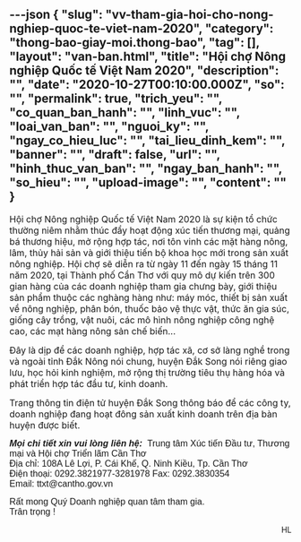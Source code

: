 ---json
{
    "slug": "vv-tham-gia-hoi-cho-nong-nghiep-quoc-te-viet-nam-2020",
    "category": "thong-bao-giay-moi.thong-bao",
    "tag": [],
    "layout": "van-ban.html",
    "title": "Hội chợ Nông nghiệp Quốc tế Việt Nam 2020",
    "description": "",
    "date": "2020-10-27T00:10:00.000Z",
    "so": "",
    "permalink": true,
    "trich_yeu": "",
    "co_quan_ban_hanh": "",
    "linh_vuc": "",
    "loai_van_ban": "",
    "nguoi_ky": "",
    "ngay_co_hieu_luc": "",
    "tai_lieu_dinh_kem": "",
    "banner": "",
    "draft": false,
    "url": "",
    "hinh_thuc_van_ban": "",
    "ngay_ban_hanh": "",
    "so_hieu": "",
    "upload-image": "",
    "__content__": ""
}
---
<p><span style="font-size:16px">Hội chợ N&ocirc;ng nghiệp Quốc tế Việt Nam 2020 l&agrave; sự kiện tổ chức thường ni&ecirc;m nhằm th&uacute;c đẩy hoạt động x&uacute;c tiến thương mại, quảng b&aacute; thương hiệu, mở rộng hợp t&aacute;c, nơi t&ocirc;n vinh c&aacute;c mặt h&agrave;ng n&ocirc;ng, l&acirc;m, thủy hải sản v&agrave; giới thiệu tiến bộ&nbsp;khoa học mới trong sản xuất n&ocirc;ng nghiệp. Hội chợ sẽ diễn ra từ ng&agrave;y 11 đến ng&agrave;y 15 th&aacute;ng 11 năm 2020, tại Th&agrave;nh phố Cần Thơ với quy m&ocirc; dự kiến tr&ecirc;n 300 gian h&agrave;ng của c&aacute;c doanh nghiệp tham gia chưng b&agrave;y, giới thiệu sản phẩm thuộc c&aacute;c ngh&agrave;ng h&agrave;ng như: m&aacute;y m&oacute;c,&nbsp;thiết bị sản xuất về n&ocirc;ng nghiệp, ph&acirc;n b&oacute;n, thuốc bảo vệ thực vật, thức ăn gia s&uacute;c, giống c&acirc;y trồng, vật nu&ocirc;i, c&aacute;c m&ocirc; h&igrave;nh n&ocirc;ng nghiệp c&ocirc;ng nghệ cao, c&aacute;c mạt h&agrave;ng n&ocirc;ng sản chế biến...</span></p>

<p><span style="font-size:16px">Đ&acirc;y l&agrave; dịp để c&aacute;c doanh nghiệp, hợp t&aacute;c x&atilde;, cơ sở l&agrave;ng nghề trong v&agrave; ngo&agrave;i tỉnh Đắk N&ocirc;ng n&oacute;i chung, huyện Đắk Song n&oacute;i ri&ecirc;ng giao lưu, học hỏi kinh nghiệm, mở rộng thị trường ti&ecirc;u thụ h&agrave;ng h&oacute;a v&agrave; ph&aacute;t triển hợp t&aacute;c đầu tư, kinh doanh.</span></p>

<p><span style="font-size:16px">Trang th&ocirc;ng tin điện tử huyện Đắk Song th&ocirc;ng b&aacute;o để c&aacute;c c&ocirc;ng ty, doanh nghiệp đang hoạt đ&ocirc;ng sản xuất kinh doanh tr&ecirc;n địa b&agrave;n huyện được biết.</span></p>

<p><span style="font-size:16px"><span style="font-family:Verdana,Geneva,sans-serif"><strong><em>Mọi chi tiết xin vui l&ograve;ng li&ecirc;n hệ: &nbsp;</em></strong>Trung t&acirc;m X&uacute;c tiến Đầu tư, Thương mại v&agrave; Hội chợ Triển l&atilde;m Cần Thơ<br />
Địa chỉ: 108A L&ecirc; Lợi, P. C&aacute;i Khế, Q. Ninh Kiều, Tp. Cần Thơ<br />
Điện thoại: 0292.3821977-3281978 Fax: 0292.3830354<br />
Email: ttxt@cantho.gov.vn</span></span></p>

<p><span style="font-size:16px"><span style="font-family:Verdana,Geneva,sans-serif">Rất mong Qu&yacute; Doanh nghiệp quan t&acirc;m tham gia.<br />
Tr&acirc;n trọng !</span></span></p>

<p style="text-align:right">HL</p>

<p>&nbsp;</p>

<p style="text-align:justify">&nbsp;</p>

